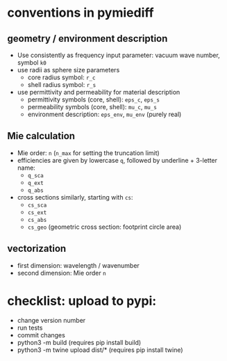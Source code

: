 # conventions in pymiediff


## geometry / environment description

 - Use consistently as frequency input parameter: vacuum wave number, symbol `k0`
 - use radii as sphere size parameters
    - core radius symbol: `r_c`
    - shell radius symbol: `r_s`
 - use permittivity and permeability for material description
    - permittivity symbols (core, shell): `eps_c`, `eps_s`
    - permeability symbols (core, shell): `mu_c`, `mu_s`
    - environment description: `eps_env`, `mu_env` (purely real)

## Mie calculation

 - Mie order: `n` (`n_max` for setting the truncation limit)
 - efficiencies are given by lowercase `q`, followed by underline + 3-letter name: 
    - `q_sca`
    - `q_ext`
    - `q_abs`
 - cross sections similarly, starting with `cs`:
    - `cs_sca`
    - `cs_ext`
    - `cs_abs`
    - `cs_geo` (geometric cross section: footprint circle area)



## vectorization
 - first dimension: wavelength / wavenumber
 - second dimension: Mie order `n`


# checklist: upload to pypi:

- change version number
- run tests
- commit changes
- python3 -m build       (requires pip install build)
- python3 -m twine upload dist/*      (requires pip install twine)
